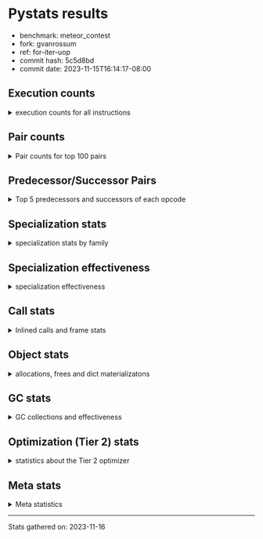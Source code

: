 
# Pystats results

- benchmark: meteor_contest
- fork: gvanrossum
- ref: for-iter-uop
- commit hash: 5c5d8bd
- commit date: 2023-11-15T16:14:17-08:00

## Execution counts

<details>
<summary> execution counts for all instructions </summary>

|Name | Count | Self | Cumulative | Miss ratio | 
|---|---:|---:|---:|---:|
| LOAD_FAST | 59,344,340 | 19.5% | 19.5% |  |
| STORE_FAST | 28,330,600 | 9.3% | 28.8% |  |
| LOAD_FAST_LOAD_FAST | 24,512,040 | 8.1% | 36.8% |  |
| ENTER_EXECUTOR | 20,974,900 | 6.9% | 43.7% |  |
| LOAD_CONST | 20,898,960 | 6.9% | 50.6% |  |
| LOAD_GLOBAL_BUILTIN | 18,796,020 | 6.2% | 56.8% |  |
| POP_JUMP_IF_TRUE | 17,375,780 | 5.7% | 62.5% |  |
| CALL_LEN | 14,676,100 | 4.8% | 67.3% |  |
| COMPARE_OP_INT | 14,675,920 | 4.8% | 72.1% |  |
| FOR_ITER_LIST | 13,875,380 | 4.6% | 76.7% |  |
| BINARY_SUBSCR_LIST_INT | 9,146,460 | 3.0% | 79.7% |  |
| GET_ITER | 8,844,640 | 2.9% | 82.6% |  |
| BINARY_OP | 8,232,300 | 2.7% | 85.3% |  |
| BINARY_SLICE | 6,328,520 | 2.1% | 87.4% |  |
| POP_TOP | 5,040,000 | 1.7% | 89.0% |  |
| POP_JUMP_IF_FALSE | 4,117,360 | 1.4% | 90.4% |  |
| CALL | 4,117,220 | 1.4% | 91.7% |  |
| FOR_ITER | 3,814,480 | 1.3% | 93.0% |  |
| STORE_SUBSCR_LIST_INT | 3,813,160 | 1.3% | 94.2% |  |
| LOAD_ATTR_METHOD_NO_DICT | 2,522,720 | 0.8% | 95.1% |  |
| CALL_METHOD_DESCRIPTOR_O | 2,517,960 | 0.8% | 95.9% |  |
| LOAD_GLOBAL_MODULE | 2,515,880 | 0.8% | 96.7% |  |
| RESUME_CHECK | 2,515,780 | 0.8% | 97.5% |  |
| RETURN_CONST | 2,515,680 | 0.8% | 98.4% |  |
| CALL_PY_WITH_DEFAULTS | 2,515,640 | 0.8% | 99.2% |  |
| COMPARE_OP | 2,407,140 | 0.8% | 100.0% |  |
| PUSH_NULL | 5,200 | 0.0% | 100.0% |  |
| CALL_BUILTIN_FAST_WITH_KEYWORDS | 4,760 | 0.0% | 100.0% |  |
| CALL_METHOD_DESCRIPTOR_FAST | 4,760 | 0.0% | 100.0% |  |
| CALL_BUILTIN_CLASS | 2,680 | 0.0% | 100.0% |  |
| BINARY_SUBSCR | 2,620 | 0.0% | 100.0% |  |
| BUILD_SLICE | 2,400 | 0.0% | 100.0% |  |
| JUMP_BACKWARD | 2,120 | 0.0% | 100.0% |  |
| LOAD_GLOBAL | 840 | 0.0% | 100.0% |  |
| LOAD_ATTR | 280 | 0.0% | 100.0% |  |
| BUILD_LIST | 240 | 0.0% | 100.0% |  |
| LOAD_DEREF | 240 | 0.0% | 100.0% |  |
| LOAD_ATTR_MODULE | 180 | 0.0% | 100.0% |  |
| RETURN_VALUE | 160 | 0.0% | 100.0% |  |
| CALL_FUNCTION_EX | 160 | 0.0% | 100.0% |  |
| FOR_ITER_RANGE | 140 | 0.0% | 100.0% |  |
| NOP | 80 | 0.0% | 100.0% |  |
| CALL_INTRINSIC_1 | 80 | 0.0% | 100.0% |  |
| COPY_FREE_VARS | 80 | 0.0% | 100.0% |  |
| LIST_EXTEND | 80 | 0.0% | 100.0% |  |
| LOAD_FAST_CHECK | 80 | 0.0% | 100.0% |  |
| RESUME | 60 | 0.0% | 100.0% |  |
| BINARY_OP_SUBTRACT_FLOAT | 60 | 0.0% | 100.0% |  |
| STORE_SUBSCR | 40 | 0.0% | 100.0% |  |


</details>

## Pair counts

<details>
<summary> Pair counts for top 100 pairs </summary>

|Pair | Count | Self | Cumulative | 
|---|---:|---:|---:|
| LOAD_GLOBAL_BUILTIN LOAD_FAST | 14,678,540 | 4.8% | 4.8% |
| LOAD_FAST_LOAD_FAST LOAD_FAST | 12,959,420 | 4.3% | 9.1% |
| STORE_FAST LOAD_FAST | 11,365,040 | 3.7% | 12.8% |
| POP_JUMP_IF_TRUE ENTER_EXECUTOR | 11,042,140 | 3.6% | 16.4% |
| LOAD_FAST CALL_LEN | 10,561,120 | 3.5% | 19.9% |
| COMPARE_OP_INT POP_JUMP_IF_TRUE | 10,558,660 | 3.5% | 23.4% |
| LOAD_FAST GET_ITER | 8,844,640 | 2.9% | 26.3% |
| ENTER_EXECUTOR FOR_ITER_LIST | 8,842,180 | 2.9% | 29.2% |
| STORE_FAST LOAD_FAST_LOAD_FAST | 8,735,240 | 2.9% | 32.1% |
| CALL_LEN LOAD_CONST | 8,232,120 | 2.7% | 34.8% |
| LOAD_CONST COMPARE_OP_INT | 8,232,080 | 2.7% | 37.5% |
| STORE_FAST LOAD_GLOBAL_BUILTIN | 8,229,760 | 2.7% | 40.2% |
| CALL_LEN LOAD_FAST | 6,443,800 | 2.1% | 42.3% |
| LOAD_FAST COMPARE_OP_INT | 6,443,760 | 2.1% | 44.4% |
| FOR_ITER_LIST LOAD_GLOBAL_BUILTIN | 6,441,400 | 2.1% | 46.5% |
| LOAD_CONST LOAD_CONST | 6,333,320 | 2.1% | 48.6% |
| LOAD_FAST LOAD_CONST | 6,331,000 | 2.1% | 50.7% |
| BINARY_SLICE STORE_FAST | 6,328,520 | 2.1% | 52.8% |
| LOAD_CONST BINARY_SLICE | 6,328,520 | 2.1% | 54.8% |
| POP_JUMP_IF_TRUE LOAD_FAST | 6,328,520 | 2.1% | 56.9% |
| BINARY_SUBSCR_LIST_INT STORE_FAST | 5,031,600 | 1.7% | 58.6% |
| GET_ITER FOR_ITER_LIST | 5,031,560 | 1.7% | 60.2% |
| LOAD_FAST_LOAD_FAST BINARY_SUBSCR_LIST_INT | 5,031,560 | 1.7% | 61.9% |
| LOAD_FAST LOAD_FAST_LOAD_FAST | 5,031,280 | 1.7% | 63.5% |
| FOR_ITER_LIST STORE_FAST | 4,922,020 | 1.6% | 65.1% |
| ENTER_EXECUTOR POP_JUMP_IF_TRUE | 4,410,960 | 1.4% | 66.6% |
| COMPARE_OP_INT POP_JUMP_IF_FALSE | 4,117,260 | 1.4% | 67.9% |
| ENTER_EXECUTOR LOAD_GLOBAL_BUILTIN | 4,117,220 | 1.4% | 69.3% |
| LOAD_FAST CALL | 4,115,480 | 1.4% | 70.6% |
| CALL STORE_FAST | 4,115,040 | 1.4% | 72.0% |
| BINARY_OP STORE_FAST | 4,114,980 | 1.4% | 73.3% |
| LOAD_FAST_LOAD_FAST BINARY_OP | 4,114,880 | 1.4% | 74.7% |
| POP_JUMP_IF_FALSE LOAD_FAST_LOAD_FAST | 4,114,880 | 1.4% | 76.0% |
| BINARY_SUBSCR_LIST_INT BINARY_OP | 4,114,860 | 1.4% | 77.4% |
| LOAD_GLOBAL_BUILTIN LOAD_FAST_LOAD_FAST | 4,114,860 | 1.4% | 78.8% |
| BINARY_OP CALL_LEN | 4,114,840 | 1.4% | 80.1% |
| LOAD_FAST BINARY_SUBSCR_LIST_INT | 4,114,840 | 1.4% | 81.5% |
| FOR_ITER STORE_FAST | 3,813,240 | 1.3% | 82.7% |
| LOAD_FAST STORE_SUBSCR_LIST_INT | 3,813,140 | 1.3% | 84.0% |
| GET_ITER FOR_ITER | 3,813,020 | 1.3% | 85.2% |
| STORE_SUBSCR_LIST_INT ENTER_EXECUTOR | 3,812,840 | 1.3% | 86.5% |
| ENTER_EXECUTOR ENTER_EXECUTOR | 3,604,540 | 1.2% | 87.6% |
| LOAD_FAST LOAD_FAST | 2,520,400 | 0.8% | 88.5% |
| LOAD_ATTR_METHOD_NO_DICT LOAD_FAST | 2,520,340 | 0.8% | 89.3% |
| LOAD_FAST LOAD_ATTR_METHOD_NO_DICT | 2,520,280 | 0.8% | 90.1% |
| RETURN_CONST POP_TOP | 2,515,680 | 0.8% | 91.0% |
| RESUME_CHECK LOAD_FAST_LOAD_FAST | 2,515,660 | 0.8% | 91.8% |
| CALL_PY_WITH_DEFAULTS RESUME_CHECK | 2,515,640 | 0.8% | 92.6% |
| LOAD_GLOBAL_MODULE LOAD_FAST | 2,515,640 | 0.8% | 93.4% |
| LOAD_FAST CALL_PY_WITH_DEFAULTS | 2,515,600 | 0.8% | 94.3% |
| CALL_METHOD_DESCRIPTOR_O POP_TOP | 2,515,580 | 0.8% | 95.1% |
| POP_TOP LOAD_GLOBAL_MODULE | 2,515,560 | 0.8% | 95.9% |
| LOAD_FAST CALL_METHOD_DESCRIPTOR_O | 2,515,560 | 0.8% | 96.7% |
| POP_TOP ENTER_EXECUTOR | 2,515,260 | 0.8% | 97.6% |
| FOR_ITER_LIST RETURN_CONST | 2,511,920 | 0.8% | 98.4% |
| COMPARE_OP POP_JUMP_IF_TRUE | 2,406,160 | 0.8% | 99.2% |
| LOAD_FAST_LOAD_FAST COMPARE_OP | 2,406,100 | 0.8% | 100.0% |
| PUSH_NULL LOAD_FAST | 4,960 | 0.0% | 100.0% |
| LOAD_FAST PUSH_NULL | 4,800 | 0.0% | 100.0% |
| CALL_BUILTIN_FAST_WITH_KEYWORDS LOAD_FAST | 4,760 | 0.0% | 100.0% |
| CALL_METHOD_DESCRIPTOR_FAST POP_TOP | 4,760 | 0.0% | 100.0% |
| LOAD_FAST CALL_BUILTIN_FAST_WITH_KEYWORDS | 4,720 | 0.0% | 100.0% |
| LOAD_FAST CALL_METHOD_DESCRIPTOR_FAST | 4,720 | 0.0% | 100.0% |
| POP_TOP RETURN_CONST | 3,760 | 0.0% | 100.0% |
| POP_JUMP_IF_TRUE POP_TOP | 3,760 | 0.0% | 100.0% |
| LOAD_GLOBAL_BUILTIN LOAD_GLOBAL_BUILTIN | 2,520 | 0.0% | 100.0% |
| BINARY_SUBSCR STORE_FAST | 2,440 | 0.0% | 100.0% |
| BINARY_OP BINARY_OP | 2,420 | 0.0% | 100.0% |
| POP_TOP LOAD_FAST | 2,400 | 0.0% | 100.0% |
| BUILD_SLICE BINARY_SUBSCR | 2,400 | 0.0% | 100.0% |
| LOAD_CONST BUILD_SLICE | 2,400 | 0.0% | 100.0% |
| LOAD_FAST CALL_BUILTIN_CLASS | 2,400 | 0.0% | 100.0% |
| POP_JUMP_IF_FALSE LOAD_CONST | 2,400 | 0.0% | 100.0% |
| CALL_METHOD_DESCRIPTOR_O STORE_FAST | 2,380 | 0.0% | 100.0% |
| POP_TOP LOAD_GLOBAL_BUILTIN | 2,360 | 0.0% | 100.0% |
| LOAD_CONST LOAD_ATTR_METHOD_NO_DICT | 2,360 | 0.0% | 100.0% |
| CALL_BUILTIN_CLASS CALL_METHOD_DESCRIPTOR_O | 2,360 | 0.0% | 100.0% |
| LOAD_ATTR_METHOD_NO_DICT LOAD_GLOBAL_BUILTIN | 2,360 | 0.0% | 100.0% |
| JUMP_BACKWARD FOR_ITER_LIST | 1,600 | 0.0% | 100.0% |
| CALL CALL | 1,360 | 0.0% | 100.0% |
| POP_JUMP_IF_TRUE JUMP_BACKWARD | 1,360 | 0.0% | 100.0% |
| FOR_ITER FOR_ITER | 1,120 | 0.0% | 100.0% |
| COMPARE_OP COMPARE_OP | 800 | 0.0% | 100.0% |
| POP_TOP JUMP_BACKWARD | 420 | 0.0% | 100.0% |
| JUMP_BACKWARD FOR_ITER | 340 | 0.0% | 100.0% |
| STORE_SUBSCR_LIST_INT JUMP_BACKWARD | 320 | 0.0% | 100.0% |
| LOAD_GLOBAL LOAD_GLOBAL_BUILTIN | 300 | 0.0% | 100.0% |
| PUSH_NULL CALL | 240 | 0.0% | 100.0% |
| STORE_FAST LOAD_GLOBAL | 240 | 0.0% | 100.0% |
| LOAD_GLOBAL LOAD_FAST | 220 | 0.0% | 100.0% |
| CALL_BUILTIN_CLASS STORE_FAST | 180 | 0.0% | 100.0% |
| LOAD_ATTR_MODULE PUSH_NULL | 180 | 0.0% | 100.0% |
| CALL LOAD_FAST | 160 | 0.0% | 100.0% |
| LOAD_DEREF PUSH_NULL | 160 | 0.0% | 100.0% |
| CALL POP_TOP | 140 | 0.0% | 100.0% |
| CALL CALL_LEN | 140 | 0.0% | 100.0% |
| CALL CALL_BUILTIN_CLASS | 120 | 0.0% | 100.0% |
| JUMP_BACKWARD ENTER_EXECUTOR | 120 | 0.0% | 100.0% |
| LOAD_FAST LOAD_ATTR | 120 | 0.0% | 100.0% |
| LOAD_GLOBAL LOAD_GLOBAL_MODULE | 120 | 0.0% | 100.0% |


</details>

## Predecessor/Successor Pairs

<details>
<summary> Top 5 predecessors and successors of each opcode </summary>

### BINARY_SLICE

<details>
<summary> Successors and predecessors for BINARY_SLICE </summary>

|Predecessors | Count | Percentage | 
|---|---:|---:|
| LOAD_CONST | 6,328,520 | 100.0% |

|Successors | Count | Percentage | 
|---|---:|---:|
| STORE_FAST | 6,328,520 | 100.0% |


</details>

### BINARY_SUBSCR

<details>
<summary> Successors and predecessors for BINARY_SUBSCR </summary>

|Predecessors | Count | Percentage | 
|---|---:|---:|
| BUILD_SLICE | 2,400 | 91.6% |
| BINARY_SUBSCR | 100 | 3.8% |
| LOAD_FAST_LOAD_FAST | 80 | 3.1% |
| LOAD_FAST | 40 | 1.5% |

|Successors | Count | Percentage | 
|---|---:|---:|
| STORE_FAST | 2,440 | 93.1% |
| BINARY_SUBSCR | 100 | 3.8% |
| BINARY_SUBSCR_LIST_INT | 60 | 2.3% |
| BINARY_OP | 20 | 0.8% |


</details>

### GET_ITER

<details>
<summary> Successors and predecessors for GET_ITER </summary>

|Predecessors | Count | Percentage | 
|---|---:|---:|
| LOAD_FAST | 8,844,640 | 100.0% |

|Successors | Count | Percentage | 
|---|---:|---:|
| FOR_ITER_LIST | 5,031,560 | 56.9% |
| FOR_ITER | 3,813,020 | 43.1% |
| FOR_ITER_RANGE | 60 | 0.0% |


</details>

### NOP

<details>
<summary> Successors and predecessors for NOP </summary>

|Predecessors | Count | Percentage | 
|---|---:|---:|
| POP_TOP | 80 | 100.0% |

|Successors | Count | Percentage | 
|---|---:|---:|
| LOAD_DEREF | 80 | 100.0% |


</details>

### POP_TOP

<details>
<summary> Successors and predecessors for POP_TOP </summary>

|Predecessors | Count | Percentage | 
|---|---:|---:|
| RETURN_CONST | 2,515,680 | 49.9% |
| CALL_METHOD_DESCRIPTOR_O | 2,515,580 | 49.9% |
| CALL_METHOD_DESCRIPTOR_FAST | 4,760 | 0.1% |
| POP_JUMP_IF_TRUE | 3,760 | 0.1% |
| CALL | 140 | 0.0% |

|Successors | Count | Percentage | 
|---|---:|---:|
| LOAD_GLOBAL_MODULE | 2,515,560 | 49.9% |
| ENTER_EXECUTOR | 2,515,260 | 49.9% |
| RETURN_CONST | 3,760 | 0.1% |
| LOAD_FAST | 2,400 | 0.0% |
| LOAD_GLOBAL_BUILTIN | 2,360 | 0.0% |


</details>

### PUSH_NULL

<details>
<summary> Successors and predecessors for PUSH_NULL </summary>

|Predecessors | Count | Percentage | 
|---|---:|---:|
| LOAD_FAST | 4,800 | 92.3% |
| LOAD_ATTR_MODULE | 180 | 3.5% |
| LOAD_DEREF | 160 | 3.1% |
| LOAD_ATTR | 60 | 1.2% |

|Successors | Count | Percentage | 
|---|---:|---:|
| LOAD_FAST | 4,960 | 95.4% |
| CALL | 240 | 4.6% |


</details>

### RETURN_VALUE

<details>
<summary> Successors and predecessors for RETURN_VALUE </summary>

|Predecessors | Count | Percentage | 
|---|---:|---:|
| RETURN_VALUE | 80 | 50.0% |
| LOAD_FAST | 80 | 50.0% |

|Successors | Count | Percentage | 
|---|---:|---:|
| RETURN_VALUE | 80 | 50.0% |
| LOAD_GLOBAL | 40 | 25.0% |
| LOAD_GLOBAL_MODULE | 40 | 25.0% |


</details>

### STORE_SUBSCR

<details>
<summary> Successors and predecessors for STORE_SUBSCR </summary>

|Predecessors | Count | Percentage | 
|---|---:|---:|
| LOAD_FAST | 40 | 100.0% |

|Successors | Count | Percentage | 
|---|---:|---:|
| JUMP_BACKWARD | 20 | 50.0% |
| STORE_SUBSCR_LIST_INT | 20 | 50.0% |


</details>

### BINARY_OP

<details>
<summary> Successors and predecessors for BINARY_OP </summary>

|Predecessors | Count | Percentage | 
|---|---:|---:|
| LOAD_FAST_LOAD_FAST | 4,114,880 | 50.0% |
| BINARY_SUBSCR_LIST_INT | 4,114,860 | 50.0% |
| BINARY_OP | 2,420 | 0.0% |
| CALL_LEN | 60 | 0.0% |
| LOAD_FAST | 40 | 0.0% |

|Successors | Count | Percentage | 
|---|---:|---:|
| STORE_FAST | 4,114,980 | 50.0% |
| CALL_LEN | 4,114,840 | 50.0% |
| BINARY_OP | 2,420 | 0.0% |
| CALL | 40 | 0.0% |
| BINARY_OP_SUBTRACT_FLOAT | 20 | 0.0% |


</details>

### BUILD_LIST

<details>
<summary> Successors and predecessors for BUILD_LIST </summary>

|Predecessors | Count | Percentage | 
|---|---:|---:|
| LOAD_CONST | 80 | 33.3% |
| LOAD_FAST | 80 | 33.3% |
| STORE_FAST | 80 | 33.3% |

|Successors | Count | Percentage | 
|---|---:|---:|
| LOAD_DEREF | 80 | 33.3% |
| STORE_FAST | 80 | 33.3% |
| LOAD_GLOBAL | 40 | 16.7% |
| LOAD_GLOBAL_BUILTIN | 40 | 16.7% |


</details>

### BUILD_SLICE

<details>
<summary> Successors and predecessors for BUILD_SLICE </summary>

|Predecessors | Count | Percentage | 
|---|---:|---:|
| LOAD_CONST | 2,400 | 100.0% |

|Successors | Count | Percentage | 
|---|---:|---:|
| BINARY_SUBSCR | 2,400 | 100.0% |


</details>

### CALL

<details>
<summary> Successors and predecessors for CALL </summary>

|Predecessors | Count | Percentage | 
|---|---:|---:|
| LOAD_FAST | 4,115,480 | 100.0% |
| CALL | 1,360 | 0.0% |
| PUSH_NULL | 240 | 0.0% |
| CALL_BUILTIN_CLASS | 60 | 0.0% |
| BINARY_OP | 40 | 0.0% |

|Successors | Count | Percentage | 
|---|---:|---:|
| STORE_FAST | 4,115,040 | 99.9% |
| CALL | 1,360 | 0.0% |
| LOAD_FAST | 160 | 0.0% |
| POP_TOP | 140 | 0.0% |
| CALL_LEN | 140 | 0.0% |


</details>

### CALL_FUNCTION_EX

<details>
<summary> Successors and predecessors for CALL_FUNCTION_EX </summary>

|Predecessors | Count | Percentage | 
|---|---:|---:|
| CALL_INTRINSIC_1 | 80 | 50.0% |
| LOAD_FAST | 80 | 50.0% |

|Successors | Count | Percentage | 
|---|---:|---:|
| COPY_FREE_VARS | 80 | 50.0% |
| RESUME_CHECK | 60 | 37.5% |
| RESUME | 20 | 12.5% |


</details>

### CALL_INTRINSIC_1

<details>
<summary> Successors and predecessors for CALL_INTRINSIC_1 </summary>

|Predecessors | Count | Percentage | 
|---|---:|---:|
| LIST_EXTEND | 80 | 100.0% |

|Successors | Count | Percentage | 
|---|---:|---:|
| CALL_FUNCTION_EX | 80 | 100.0% |


</details>

### COMPARE_OP

<details>
<summary> Successors and predecessors for COMPARE_OP </summary>

|Predecessors | Count | Percentage | 
|---|---:|---:|
| LOAD_FAST_LOAD_FAST | 2,406,100 | 100.0% |
| COMPARE_OP | 800 | 0.0% |
| LOAD_CONST | 80 | 0.0% |
| LOAD_FAST | 80 | 0.0% |
| LOAD_GLOBAL_MODULE | 60 | 0.0% |

|Successors | Count | Percentage | 
|---|---:|---:|
| POP_JUMP_IF_TRUE | 2,406,160 | 100.0% |
| COMPARE_OP | 800 | 0.0% |
| POP_JUMP_IF_FALSE | 100 | 0.0% |
| COMPARE_OP_INT | 80 | 0.0% |


</details>

### COPY_FREE_VARS

<details>
<summary> Successors and predecessors for COPY_FREE_VARS </summary>

|Predecessors | Count | Percentage | 
|---|---:|---:|
| CALL_FUNCTION_EX | 80 | 100.0% |

|Successors | Count | Percentage | 
|---|---:|---:|
| RESUME_CHECK | 60 | 75.0% |
| RESUME | 20 | 25.0% |


</details>

### ENTER_EXECUTOR

<details>
<summary> Successors and predecessors for ENTER_EXECUTOR </summary>

|Predecessors | Count | Percentage | 
|---|---:|---:|
| POP_JUMP_IF_TRUE | 11,042,140 | 52.6% |
| STORE_SUBSCR_LIST_INT | 3,812,840 | 18.2% |
| ENTER_EXECUTOR | 3,604,540 | 17.2% |
| POP_TOP | 2,515,260 | 12.0% |
| JUMP_BACKWARD | 120 | 0.0% |

|Successors | Count | Percentage | 
|---|---:|---:|
| FOR_ITER_LIST | 8,842,180 | 42.2% |
| POP_JUMP_IF_TRUE | 4,410,960 | 21.0% |
| LOAD_GLOBAL_BUILTIN | 4,117,220 | 19.6% |
| ENTER_EXECUTOR | 3,604,540 | 17.2% |


</details>

### FOR_ITER

<details>
<summary> Successors and predecessors for FOR_ITER </summary>

|Predecessors | Count | Percentage | 
|---|---:|---:|
| GET_ITER | 3,813,020 | 100.0% |
| FOR_ITER | 1,120 | 0.0% |
| JUMP_BACKWARD | 340 | 0.0% |

|Successors | Count | Percentage | 
|---|---:|---:|
| STORE_FAST | 3,813,240 | 100.0% |
| FOR_ITER | 1,120 | 0.0% |
| LOAD_GLOBAL | 40 | 0.0% |
| FOR_ITER_LIST | 40 | 0.0% |
| FOR_ITER_RANGE | 20 | 0.0% |


</details>

### JUMP_BACKWARD

<details>
<summary> Successors and predecessors for JUMP_BACKWARD </summary>

|Predecessors | Count | Percentage | 
|---|---:|---:|
| POP_JUMP_IF_TRUE | 1,360 | 64.2% |
| POP_TOP | 420 | 19.8% |
| STORE_SUBSCR_LIST_INT | 320 | 15.1% |
| STORE_SUBSCR | 20 | 0.9% |

|Successors | Count | Percentage | 
|---|---:|---:|
| FOR_ITER_LIST | 1,600 | 75.5% |
| FOR_ITER | 340 | 16.0% |
| ENTER_EXECUTOR | 120 | 5.7% |
| FOR_ITER_RANGE | 60 | 2.8% |


</details>

### LIST_EXTEND

<details>
<summary> Successors and predecessors for LIST_EXTEND </summary>

|Predecessors | Count | Percentage | 
|---|---:|---:|
| LOAD_DEREF | 80 | 100.0% |

|Successors | Count | Percentage | 
|---|---:|---:|
| CALL_INTRINSIC_1 | 80 | 100.0% |


</details>

### LOAD_ATTR

<details>
<summary> Successors and predecessors for LOAD_ATTR </summary>

|Predecessors | Count | Percentage | 
|---|---:|---:|
| LOAD_FAST | 120 | 42.9% |
| LOAD_GLOBAL | 60 | 21.4% |
| LOAD_GLOBAL_MODULE | 60 | 21.4% |
| LOAD_CONST | 40 | 14.3% |

|Successors | Count | Percentage | 
|---|---:|---:|
| LOAD_ATTR_METHOD_NO_DICT | 80 | 28.6% |
| PUSH_NULL | 60 | 21.4% |
| LOAD_FAST | 60 | 21.4% |
| LOAD_ATTR_MODULE | 60 | 21.4% |
| LOAD_GLOBAL | 20 | 7.1% |


</details>

### LOAD_CONST

<details>
<summary> Successors and predecessors for LOAD_CONST </summary>

|Predecessors | Count | Percentage | 
|---|---:|---:|
| CALL_LEN | 8,232,120 | 39.4% |
| LOAD_CONST | 6,333,320 | 30.3% |
| LOAD_FAST | 6,331,000 | 30.3% |
| POP_JUMP_IF_FALSE | 2,400 | 0.0% |
| STORE_FAST | 80 | 0.0% |

|Successors | Count | Percentage | 
|---|---:|---:|
| COMPARE_OP_INT | 8,232,080 | 39.4% |
| LOAD_CONST | 6,333,320 | 30.3% |
| BINARY_SLICE | 6,328,520 | 30.3% |
| BUILD_SLICE | 2,400 | 0.0% |
| LOAD_ATTR_METHOD_NO_DICT | 2,360 | 0.0% |


</details>

### LOAD_DEREF

<details>
<summary> Successors and predecessors for LOAD_DEREF </summary>

|Predecessors | Count | Percentage | 
|---|---:|---:|
| NOP | 80 | 33.3% |
| BUILD_LIST | 80 | 33.3% |
| RESUME_CHECK | 60 | 25.0% |
| RESUME | 20 | 8.3% |

|Successors | Count | Percentage | 
|---|---:|---:|
| PUSH_NULL | 160 | 66.7% |
| LIST_EXTEND | 80 | 33.3% |


</details>

### LOAD_FAST

<details>
<summary> Successors and predecessors for LOAD_FAST </summary>

|Predecessors | Count | Percentage | 
|---|---:|---:|
| LOAD_GLOBAL_BUILTIN | 14,678,540 | 24.7% |
| LOAD_FAST_LOAD_FAST | 12,959,420 | 21.8% |
| STORE_FAST | 11,365,040 | 19.2% |
| CALL_LEN | 6,443,800 | 10.9% |
| POP_JUMP_IF_TRUE | 6,328,520 | 10.7% |

|Successors | Count | Percentage | 
|---|---:|---:|
| CALL_LEN | 10,561,120 | 17.8% |
| GET_ITER | 8,844,640 | 14.9% |
| COMPARE_OP_INT | 6,443,760 | 10.9% |
| LOAD_CONST | 6,331,000 | 10.7% |
| LOAD_FAST_LOAD_FAST | 5,031,280 | 8.5% |


</details>

### LOAD_FAST_CHECK

<details>
<summary> Successors and predecessors for LOAD_FAST_CHECK </summary>

|Predecessors | Count | Percentage | 
|---|---:|---:|
| STORE_FAST | 80 | 100.0% |

|Successors | Count | Percentage | 
|---|---:|---:|
| LOAD_GLOBAL | 40 | 50.0% |
| LOAD_GLOBAL_MODULE | 40 | 50.0% |


</details>

### LOAD_FAST_LOAD_FAST

<details>
<summary> Successors and predecessors for LOAD_FAST_LOAD_FAST </summary>

|Predecessors | Count | Percentage | 
|---|---:|---:|
| STORE_FAST | 8,735,240 | 35.6% |
| LOAD_FAST | 5,031,280 | 20.5% |
| POP_JUMP_IF_FALSE | 4,114,880 | 16.8% |
| LOAD_GLOBAL_BUILTIN | 4,114,860 | 16.8% |
| RESUME_CHECK | 2,515,660 | 10.3% |

|Successors | Count | Percentage | 
|---|---:|---:|
| LOAD_FAST | 12,959,420 | 52.9% |
| BINARY_SUBSCR_LIST_INT | 5,031,560 | 20.5% |
| BINARY_OP | 4,114,880 | 16.8% |
| COMPARE_OP | 2,406,100 | 9.8% |
| BINARY_SUBSCR | 80 | 0.0% |


</details>

### LOAD_GLOBAL

<details>
<summary> Successors and predecessors for LOAD_GLOBAL </summary>

|Predecessors | Count | Percentage | 
|---|---:|---:|
| STORE_FAST | 240 | 28.6% |
| LOAD_GLOBAL | 100 | 11.9% |
| LOAD_GLOBAL_BUILTIN | 100 | 11.9% |
| POP_TOP | 80 | 9.5% |
| RETURN_VALUE | 40 | 4.8% |

|Successors | Count | Percentage | 
|---|---:|---:|
| LOAD_GLOBAL_BUILTIN | 300 | 35.7% |
| LOAD_FAST | 220 | 26.2% |
| LOAD_GLOBAL_MODULE | 120 | 14.3% |
| LOAD_GLOBAL | 100 | 11.9% |
| LOAD_ATTR | 60 | 7.1% |


</details>

### POP_JUMP_IF_FALSE

<details>
<summary> Successors and predecessors for POP_JUMP_IF_FALSE </summary>

|Predecessors | Count | Percentage | 
|---|---:|---:|
| COMPARE_OP_INT | 4,117,260 | 100.0% |
| COMPARE_OP | 100 | 0.0% |

|Successors | Count | Percentage | 
|---|---:|---:|
| LOAD_FAST_LOAD_FAST | 4,114,880 | 99.9% |
| LOAD_CONST | 2,400 | 0.1% |
| LOAD_FAST | 80 | 0.0% |


</details>

### POP_JUMP_IF_TRUE

<details>
<summary> Successors and predecessors for POP_JUMP_IF_TRUE </summary>

|Predecessors | Count | Percentage | 
|---|---:|---:|
| COMPARE_OP_INT | 10,558,660 | 60.8% |
| ENTER_EXECUTOR | 4,410,960 | 25.4% |
| COMPARE_OP | 2,406,160 | 13.8% |

|Successors | Count | Percentage | 
|---|---:|---:|
| ENTER_EXECUTOR | 11,042,140 | 63.5% |
| LOAD_FAST | 6,328,520 | 36.4% |
| POP_TOP | 3,760 | 0.0% |
| JUMP_BACKWARD | 1,360 | 0.0% |


</details>

### RETURN_CONST

<details>
<summary> Successors and predecessors for RETURN_CONST </summary>

|Predecessors | Count | Percentage | 
|---|---:|---:|
| FOR_ITER_LIST | 2,511,920 | 99.9% |
| POP_TOP | 3,760 | 0.1% |

|Successors | Count | Percentage | 
|---|---:|---:|
| POP_TOP | 2,515,680 | 100.0% |


</details>

### STORE_FAST

<details>
<summary> Successors and predecessors for STORE_FAST </summary>

|Predecessors | Count | Percentage | 
|---|---:|---:|
| BINARY_SLICE | 6,328,520 | 22.3% |
| BINARY_SUBSCR_LIST_INT | 5,031,600 | 17.8% |
| FOR_ITER_LIST | 4,922,020 | 17.4% |
| CALL | 4,115,040 | 14.5% |
| BINARY_OP | 4,114,980 | 14.5% |

|Successors | Count | Percentage | 
|---|---:|---:|
| LOAD_FAST | 11,365,040 | 40.1% |
| LOAD_FAST_LOAD_FAST | 8,735,240 | 30.8% |
| LOAD_GLOBAL_BUILTIN | 8,229,760 | 29.0% |
| LOAD_GLOBAL | 240 | 0.0% |
| BUILD_LIST | 80 | 0.0% |


</details>

### RESUME

<details>
<summary> Successors and predecessors for RESUME </summary>

|Predecessors | Count | Percentage | 
|---|---:|---:|
| CALL | 20 | 33.3% |
| CALL_FUNCTION_EX | 20 | 33.3% |
| COPY_FREE_VARS | 20 | 33.3% |

|Successors | Count | Percentage | 
|---|---:|---:|
| LOAD_DEREF | 20 | 33.3% |
| LOAD_FAST_LOAD_FAST | 20 | 33.3% |
| LOAD_GLOBAL | 20 | 33.3% |


</details>

### BINARY_OP_SUBTRACT_FLOAT

<details>
<summary> Successors and predecessors for BINARY_OP_SUBTRACT_FLOAT </summary>

|Predecessors | Count | Percentage | 
|---|---:|---:|
| LOAD_FAST | 40 | 66.7% |
| BINARY_OP | 20 | 33.3% |

|Successors | Count | Percentage | 
|---|---:|---:|
| STORE_FAST | 60 | 100.0% |


</details>

### BINARY_SUBSCR_LIST_INT

<details>
<summary> Successors and predecessors for BINARY_SUBSCR_LIST_INT </summary>

|Predecessors | Count | Percentage | 
|---|---:|---:|
| LOAD_FAST_LOAD_FAST | 5,031,560 | 55.0% |
| LOAD_FAST | 4,114,840 | 45.0% |
| BINARY_SUBSCR | 60 | 0.0% |

|Successors | Count | Percentage | 
|---|---:|---:|
| STORE_FAST | 5,031,600 | 55.0% |
| BINARY_OP | 4,114,860 | 45.0% |


</details>

### CALL_BUILTIN_CLASS

<details>
<summary> Successors and predecessors for CALL_BUILTIN_CLASS </summary>

|Predecessors | Count | Percentage | 
|---|---:|---:|
| LOAD_FAST | 2,400 | 89.6% |
| CALL | 120 | 4.5% |
| CALL_BUILTIN_CLASS | 80 | 3.0% |
| CALL_LEN | 80 | 3.0% |

|Successors | Count | Percentage | 
|---|---:|---:|
| CALL_METHOD_DESCRIPTOR_O | 2,360 | 88.1% |
| STORE_FAST | 180 | 6.7% |
| CALL_BUILTIN_CLASS | 80 | 3.0% |
| CALL | 60 | 2.2% |


</details>

### CALL_BUILTIN_FAST_WITH_KEYWORDS

<details>
<summary> Successors and predecessors for CALL_BUILTIN_FAST_WITH_KEYWORDS </summary>

|Predecessors | Count | Percentage | 
|---|---:|---:|
| LOAD_FAST | 4,720 | 99.2% |
| CALL | 40 | 0.8% |

|Successors | Count | Percentage | 
|---|---:|---:|
| LOAD_FAST | 4,760 | 100.0% |


</details>

### CALL_LEN

<details>
<summary> Successors and predecessors for CALL_LEN </summary>

|Predecessors | Count | Percentage | 
|---|---:|---:|
| LOAD_FAST | 10,561,120 | 72.0% |
| BINARY_OP | 4,114,840 | 28.0% |
| CALL | 140 | 0.0% |

|Successors | Count | Percentage | 
|---|---:|---:|
| LOAD_CONST | 8,232,120 | 56.1% |
| LOAD_FAST | 6,443,800 | 43.9% |
| CALL_BUILTIN_CLASS | 80 | 0.0% |
| BINARY_OP | 60 | 0.0% |
| CALL | 40 | 0.0% |


</details>

### CALL_METHOD_DESCRIPTOR_FAST

<details>
<summary> Successors and predecessors for CALL_METHOD_DESCRIPTOR_FAST </summary>

|Predecessors | Count | Percentage | 
|---|---:|---:|
| LOAD_FAST | 4,720 | 99.2% |
| CALL | 40 | 0.8% |

|Successors | Count | Percentage | 
|---|---:|---:|
| POP_TOP | 4,760 | 100.0% |


</details>

### CALL_METHOD_DESCRIPTOR_O

<details>
<summary> Successors and predecessors for CALL_METHOD_DESCRIPTOR_O </summary>

|Predecessors | Count | Percentage | 
|---|---:|---:|
| LOAD_FAST | 2,515,560 | 99.9% |
| CALL_BUILTIN_CLASS | 2,360 | 0.1% |
| CALL | 40 | 0.0% |

|Successors | Count | Percentage | 
|---|---:|---:|
| POP_TOP | 2,515,580 | 99.9% |
| STORE_FAST | 2,380 | 0.1% |


</details>

### CALL_PY_WITH_DEFAULTS

<details>
<summary> Successors and predecessors for CALL_PY_WITH_DEFAULTS </summary>

|Predecessors | Count | Percentage | 
|---|---:|---:|
| LOAD_FAST | 2,515,600 | 100.0% |
| CALL | 40 | 0.0% |

|Successors | Count | Percentage | 
|---|---:|---:|
| RESUME_CHECK | 2,515,640 | 100.0% |


</details>

### COMPARE_OP_INT

<details>
<summary> Successors and predecessors for COMPARE_OP_INT </summary>

|Predecessors | Count | Percentage | 
|---|---:|---:|
| LOAD_CONST | 8,232,080 | 56.1% |
| LOAD_FAST | 6,443,760 | 43.9% |
| COMPARE_OP | 80 | 0.0% |

|Successors | Count | Percentage | 
|---|---:|---:|
| POP_JUMP_IF_TRUE | 10,558,660 | 71.9% |
| POP_JUMP_IF_FALSE | 4,117,260 | 28.1% |


</details>

### FOR_ITER_LIST

<details>
<summary> Successors and predecessors for FOR_ITER_LIST </summary>

|Predecessors | Count | Percentage | 
|---|---:|---:|
| ENTER_EXECUTOR | 8,842,180 | 63.7% |
| GET_ITER | 5,031,560 | 36.3% |
| JUMP_BACKWARD | 1,600 | 0.0% |
| FOR_ITER | 40 | 0.0% |

|Successors | Count | Percentage | 
|---|---:|---:|
| LOAD_GLOBAL_BUILTIN | 6,441,400 | 46.4% |
| STORE_FAST | 4,922,020 | 35.5% |
| RETURN_CONST | 2,511,920 | 18.1% |
| LOAD_GLOBAL | 40 | 0.0% |


</details>

### FOR_ITER_RANGE

<details>
<summary> Successors and predecessors for FOR_ITER_RANGE </summary>

|Predecessors | Count | Percentage | 
|---|---:|---:|
| GET_ITER | 60 | 42.9% |
| JUMP_BACKWARD | 60 | 42.9% |
| FOR_ITER | 20 | 14.3% |

|Successors | Count | Percentage | 
|---|---:|---:|
| STORE_FAST | 60 | 42.9% |
| LOAD_GLOBAL | 40 | 28.6% |
| LOAD_GLOBAL_MODULE | 40 | 28.6% |


</details>

### LOAD_ATTR_METHOD_NO_DICT

<details>
<summary> Successors and predecessors for LOAD_ATTR_METHOD_NO_DICT </summary>

|Predecessors | Count | Percentage | 
|---|---:|---:|
| LOAD_FAST | 2,520,280 | 99.9% |
| LOAD_CONST | 2,360 | 0.1% |
| LOAD_ATTR | 80 | 0.0% |

|Successors | Count | Percentage | 
|---|---:|---:|
| LOAD_FAST | 2,520,340 | 99.9% |
| LOAD_GLOBAL_BUILTIN | 2,360 | 0.1% |
| LOAD_GLOBAL | 20 | 0.0% |


</details>

### LOAD_ATTR_MODULE

<details>
<summary> Successors and predecessors for LOAD_ATTR_MODULE </summary>

|Predecessors | Count | Percentage | 
|---|---:|---:|
| LOAD_GLOBAL_MODULE | 120 | 66.7% |
| LOAD_ATTR | 60 | 33.3% |

|Successors | Count | Percentage | 
|---|---:|---:|
| PUSH_NULL | 180 | 100.0% |


</details>

### LOAD_GLOBAL_BUILTIN

<details>
<summary> Successors and predecessors for LOAD_GLOBAL_BUILTIN </summary>

|Predecessors | Count | Percentage | 
|---|---:|---:|
| STORE_FAST | 8,229,760 | 43.8% |
| FOR_ITER_LIST | 6,441,400 | 34.3% |
| ENTER_EXECUTOR | 4,117,220 | 21.9% |
| LOAD_GLOBAL_BUILTIN | 2,520 | 0.0% |
| POP_TOP | 2,360 | 0.0% |

|Successors | Count | Percentage | 
|---|---:|---:|
| LOAD_FAST | 14,678,540 | 78.1% |
| LOAD_FAST_LOAD_FAST | 4,114,860 | 21.9% |
| LOAD_GLOBAL_BUILTIN | 2,520 | 0.0% |
| LOAD_GLOBAL | 100 | 0.0% |


</details>

### LOAD_GLOBAL_MODULE

<details>
<summary> Successors and predecessors for LOAD_GLOBAL_MODULE </summary>

|Predecessors | Count | Percentage | 
|---|---:|---:|
| POP_TOP | 2,515,560 | 100.0% |
| LOAD_GLOBAL | 120 | 0.0% |
| STORE_FAST | 80 | 0.0% |
| RETURN_VALUE | 40 | 0.0% |
| LOAD_FAST_CHECK | 40 | 0.0% |

|Successors | Count | Percentage | 
|---|---:|---:|
| LOAD_FAST | 2,515,640 | 100.0% |
| LOAD_ATTR_MODULE | 120 | 0.0% |
| COMPARE_OP | 60 | 0.0% |
| LOAD_ATTR | 60 | 0.0% |


</details>

### RESUME_CHECK

<details>
<summary> Successors and predecessors for RESUME_CHECK </summary>

|Predecessors | Count | Percentage | 
|---|---:|---:|
| CALL_PY_WITH_DEFAULTS | 2,515,640 | 100.0% |
| CALL_FUNCTION_EX | 60 | 0.0% |
| COPY_FREE_VARS | 60 | 0.0% |
| CALL | 20 | 0.0% |

|Successors | Count | Percentage | 
|---|---:|---:|
| LOAD_FAST_LOAD_FAST | 2,515,660 | 100.0% |
| LOAD_DEREF | 60 | 0.0% |
| LOAD_GLOBAL_BUILTIN | 40 | 0.0% |
| LOAD_GLOBAL | 20 | 0.0% |


</details>

### STORE_SUBSCR_LIST_INT

<details>
<summary> Successors and predecessors for STORE_SUBSCR_LIST_INT </summary>

|Predecessors | Count | Percentage | 
|---|---:|---:|
| LOAD_FAST | 3,813,140 | 100.0% |
| STORE_SUBSCR | 20 | 0.0% |

|Successors | Count | Percentage | 
|---|---:|---:|
| ENTER_EXECUTOR | 3,812,840 | 100.0% |
| JUMP_BACKWARD | 320 | 0.0% |


</details>


</details>

## Specialization stats

<details>
<summary> specialization stats by family </summary>

### BINARY_OP

<details>
<summary> specialization stats for BINARY_OP family </summary>

|Kind | Count | Ratio | 
|---|---:|---:|
|     deferred | 8,229,860 | 100.0% |
|          hit | 60 | 0.0% |

| | Count | Ratio | 
|---|---:|---:|
| Success | 20 | 0.8% |
| Failure | 2,420 | 99.2% |

|Failure kind | Count | Ratio | 
|---|---:|---:|
| and other | 1,200 | 49.6% |
| subtract other | 1,200 | 49.6% |
| multiply different types | 20 | 0.8% |


</details>

### BINARY_SLICE

<details>
<summary> specialization stats for BINARY_SLICE family </summary>


</details>

### BINARY_SUBSCR

<details>
<summary> specialization stats for BINARY_SUBSCR family </summary>

|Kind | Count | Ratio | 
|---|---:|---:|
|     deferred | 2,460 | 0.0% |
|          hit | 9,146,460 | 100.0% |

| | Count | Ratio | 
|---|---:|---:|
| Success | 60 | 37.5% |
| Failure | 100 | 62.5% |

|Failure kind | Count | Ratio | 
|---|---:|---:|
| string slice | 100 | 100.0% |


</details>

### CALL

<details>
<summary> specialization stats for CALL family </summary>

|Kind | Count | Ratio | 
|---|---:|---:|
|     deferred | 4,115,540 | 17.3% |
|          hit | 19,721,900 | 82.7% |

| | Count | Ratio | 
|---|---:|---:|
| Success | 420 | 25.0% |
| Failure | 1,260 | 75.0% |

|Failure kind | Count | Ratio | 
|---|---:|---:|
| cfunc varargs keywords | 1,200 | 95.2% |
| cfunc noargs | 60 | 4.8% |


</details>

### COMPARE_OP

<details>
<summary> specialization stats for COMPARE_OP family </summary>

|Kind | Count | Ratio | 
|---|---:|---:|
|     deferred | 2,406,260 | 14.1% |
|          hit | 14,675,920 | 85.9% |

| | Count | Ratio | 
|---|---:|---:|
| Success | 80 | 9.1% |
| Failure | 800 | 90.9% |

|Failure kind | Count | Ratio | 
|---|---:|---:|
| set | 780 | 97.5% |
| list | 20 | 2.5% |


</details>

### FOR_ITER

<details>
<summary> specialization stats for FOR_ITER family </summary>

|Kind | Count | Ratio | 
|---|---:|---:|
|     deferred | 3,813,300 | 21.6% |
|          hit | 13,875,520 | 78.4% |

| | Count | Ratio | 
|---|---:|---:|
| Success | 60 | 5.1% |
| Failure | 1,120 | 94.9% |

|Failure kind | Count | Ratio | 
|---|---:|---:|
| set | 1,120 | 100.0% |


</details>

### LOAD_ATTR

<details>
<summary> specialization stats for LOAD_ATTR family </summary>

|Kind | Count | Ratio | 
|---|---:|---:|
|     deferred | 140 | 0.0% |
|          hit | 2,522,900 | 100.0% |

| | Count | Ratio | 
|---|---:|---:|
| Success | 140 | 100.0% |
| Failure | 0 | 0.0% |


</details>

### LOAD_GLOBAL

<details>
<summary> specialization stats for LOAD_GLOBAL family </summary>

|Kind | Count | Ratio | 
|---|---:|---:|
|     deferred | 420 | 0.0% |
|          hit | 21,311,900 | 100.0% |

| | Count | Ratio | 
|---|---:|---:|
| Success | 420 | 100.0% |
| Failure | 0 | 0.0% |


</details>

### POP_JUMP_IF_FALSE

<details>
<summary> specialization stats for POP_JUMP_IF_FALSE family </summary>


</details>

### POP_JUMP_IF_TRUE

<details>
<summary> specialization stats for POP_JUMP_IF_TRUE family </summary>


</details>

### STORE_SUBSCR

<details>
<summary> specialization stats for STORE_SUBSCR family </summary>

|Kind | Count | Ratio | 
|---|---:|---:|
|     deferred | 20 | 0.0% |
|          hit | 3,813,160 | 100.0% |

| | Count | Ratio | 
|---|---:|---:|
| Success | 20 | 100.0% |
| Failure | 0 | 0.0% |


</details>


</details>

## Specialization effectiveness

<details>
<summary> specialization effectiveness </summary>

|Instructions | Count | Ratio | 
|---|---:|---:|
| Basic | 170,472,140 | 56.0% |
| Not specialized | 46,396,580 | 15.2% |
| Specialized hits | 87,583,600 | 28.8% |
| Specialized misses | 0 | 0.0% |

### Deferred by instruction

<details>
<summary> deferred by instruction </summary>

|Name | Count | Ratio | 
|---|---:|---:|
| BINARY_OP | 8,229,860 | 44.3% |
| CALL | 4,115,540 | 22.2% |
| FOR_ITER | 3,813,300 | 20.5% |
| COMPARE_OP | 2,406,260 | 13.0% |
| BINARY_SUBSCR | 2,460 | 0.0% |
| LOAD_GLOBAL | 420 | 0.0% |
| LOAD_ATTR | 140 | 0.0% |
| STORE_SUBSCR | 20 | 0.0% |
| BINARY_SLICE | 0 | 0.0% |
| STORE_SLICE | 0 | 0.0% |


</details>

### Misses by instruction

<details>
<summary> misses by instruction </summary>


</details>


</details>

## Call stats

<details>
<summary> Inlined calls and frame stats </summary>

| | Count | Ratio | 
|---|---:|---:|
| Calls to PyEval_EvalDefault | 0 | 0.0% |
| Calls to Python functions inlined | 2,515,840 | 100.0% |
| Calls via PyEval_EvalFrame (total) | 0 | 0.0% |
| Calls via PyEval_EvalFrame (vector) | 0 | 0.0% |
| Calls via PyEval_EvalFrame (generator) | 0 | 0.0% |
| Calls via PyEval_EvalFrame (legacy) | 0 | 0.0% |
| Calls via PyEval_EvalFrame (function vectorcall) | 0 | 0.0% |
| Calls via PyEval_EvalFrame (build class) | 0 | 0.0% |
| Calls via PyEval_EvalFrame (slot) | 0 | 0.0% |
| Calls via PyEval_EvalFrame (function ex) | 160 | 0.0% |
| Calls via PyEval_EvalFrame (api) | 0 | 0.0% |
| Calls via PyEval_EvalFrame (method) | 0 | 0.0% |
| Frame objects created | 0 | 0.0% |
| Frames pushed | 2,515,640 | 100.0% |


</details>

## Object stats

<details>
<summary> allocations, frees and dict materializatons </summary>

| | Count | Ratio | 
|---|---:|---:|
| Allocations from freelist | 10,872,960 | 23.0% |
| Frees to freelist | 10,873,140 |  |
| Allocations | 36,420,300 | 77.0% |
| Allocations to 512 bytes | 32,305,220 | 68.3% |
| Allocations to 4 kbytes | 4,115,080 | 8.7% |
| Allocations over 4 kbytes | 0 | 0.0% |
| Frees | 36,420,000 |  |
| New values | 0 |  |
| Interpreter increfs | 266,787,080 | 92.4% |
| Interpreter decrefs | 310,321,240 | 93.5% |
| Increfs | 22,017,280 | 7.6% |
| Decrefs | 21,660,820 | 6.5% |
| Materialize dict (on request) | 0 |  |
| Materialize dict (new key) | 0 |  |
| Materialize dict (too big) | 0 |  |
| Materialize dict (str subclass) | 0 |  |
| Dematerialize dict | 0 |  |
| Method cache hits | 187 |  |
| Method cache misses | 33 |  |
| Method cache collisions | 33 |  |
| Method cache dunder hits | 2,400 |  |
| Method cache dunder misses | 0 |  |


</details>

## GC stats

<details>
<summary> GC collections and effectiveness </summary>

|Generation | Collections | Objects collected | Object visits | 
|---:|---:|---:|---:|
| 0 | 0 | 0 | 0 |
| 1 | 0 | 0 | 0 |
| 2 | 0 | 0 | 0 |


</details>

## Optimization (Tier 2) stats

<details>
<summary> statistics about the Tier 2 optimizer </summary>

| | Count | Ratio | 
|---|---:|---:|
| Optimization attempts | 120 |  |
| Traces created | 120 | 100.0% |
| Trace stack overflow | 0 | 0.0% |
| Trace stack underflow | 0 | 0.0% |
| Trace too long | 0 | 0.0% |
| Trace too short | 0 | 0.0% |
| Inner loop found | 60 | 50.0% |
| Recursive call | 0 | 0.0% |
| Traces executed | 20,974,900 |  |
| Uops executed | 617,821,360 | 29.46 |

### Trace length histogram

<details>
<summary> trace length histogram </summary>

|Range | Count | Ratio | 
|---|---:|---:|
| <= 1 | 0 | 0.0% |
| <= 2 | 0 | 0.0% |
| <= 4 | 0 | 0.0% |
| <= 8 | 0 | 0.0% |
| <= 16 | 0 | 0.0% |
| <= 32 | 60 | 50.0% |
| <= 64 | 60 | 50.0% |


</details>

### Optimized trace length histogram

<details>
<summary> optimized trace length histogram </summary>

|Range | Count | Ratio | 
|---|---:|---:|
| <= 1 | 0 | 0.0% |
| <= 2 | 0 | 0.0% |
| <= 4 | 0 | 0.0% |
| <= 8 | 0 | 0.0% |
| <= 16 | 60 | 50.0% |
| <= 32 | 60 | 50.0% |


</details>

### Trace run length histogram

<details>
<summary> trace run length histogram </summary>

|Range | Count | Ratio | 
|---|---:|---:|
| <= 1 | 0 | 0.0% |
| <= 2 | 4,033,980 | 19.2% |
| <= 4 | 0 | 0.0% |
| <= 8 | 0 | 0.0% |
| <= 16 | 3,148,820 | 15.0% |
| <= 32 | 5,966,620 | 28.4% |
| <= 64 | 6,067,040 | 28.9% |
| <= 128 | 1,758,440 | 8.4% |


</details>

### Uop execution stats

<details>
<summary> uop execution stats </summary>

|Name | Count | Self | Cumulative | Miss ratio | 
|---|---:|---:|---:|---:|
| LOAD_FAST | 128,461,020 | 20.8% | 20.8% |  |
| _SET_IP | 75,075,920 | 12.2% | 32.9% |  |
| _CHECK_VALIDITY | 70,958,700 | 11.5% | 44.4% |  |
| STORE_FAST | 57,806,680 | 9.4% | 53.8% |  |
| _GUARD_NOT_EXHAUSTED_LIST | 45,645,720 | 7.4% | 61.2% | 19.4% |
| _ITER_CHECK_LIST | 45,645,720 | 7.4% | 68.6% |  |
| _JUMP_TO_TOP | 41,331,340 | 6.7% | 75.3% |  |
| _ITER_NEXT_LIST | 36,803,540 | 6.0% | 81.2% |  |
| _COMPARE_OP | 32,877,980 | 5.3% | 86.5% |  |
| _GUARD_IS_FALSE_POP | 31,711,700 | 5.1% | 91.7% | 11.2% |
| _FOR_ITER_TIER_TWO | 20,890,440 | 3.4% | 95.0% |  |
| STORE_SUBSCR_LIST_INT | 16,773,220 | 2.7% | 97.8% |  |
| GET_ITER | 4,229,920 | 0.7% | 98.4% |  |
| BINARY_SUBSCR_LIST_INT | 3,925,560 | 0.6% | 99.1% |  |
| _EXIT_TRACE | 3,604,540 | 0.6% | 99.7% |  |
| _GUARD_IS_TRUE_POP | 1,166,280 | 0.2% | 99.9% | 73.9% |
| LOAD_CONST | 608,720 | 0.1% | 100.0% |  |
| BINARY_SLICE | 304,360 | 0.0% | 100.0% |  |


</details>

### Unsupported opcodes

<details>
<summary> unsupported opcodes </summary>


</details>


</details>

## Meta stats

<details>
<summary> Meta statistics </summary>

| | Count | 
|---|---:|
| Number of data files | 20 |


</details>

---
Stats gathered on: 2023-11-16
